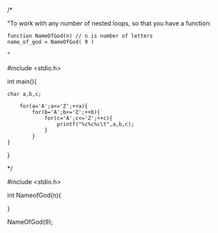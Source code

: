 /*

"To work with any number of nested loops, so that you have a function:

	function NameOfGod(n) // n is number of letters
	name_of_god = NameOfGod( 9 )
"

#include <stdio.h>

int main(){

	char a,b,c;

    	for(a='A';a<='Z';++a){
            for(b='A';b<='Z';++b){
                for(c='A';c<='Z';++c){
                    printf("%c%c%c\t",a,b,c);
                }
            }
	}

}

*/


#include <stdio.h>

int NameofGod(n){



}

NameOfGod(9);
